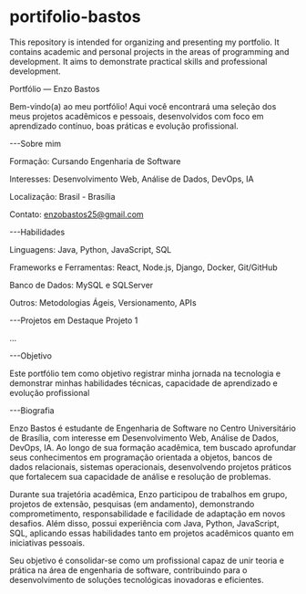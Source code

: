 # portifolio-bastos
This repository is intended for organizing and presenting my portfolio. It contains academic and personal projects in the areas of programming and development. It aims to demonstrate practical skills and professional development.

Portfólio — Enzo Bastos

Bem-vindo(a) ao meu portfólio! Aqui você encontrará uma seleção dos meus projetos acadêmicos e pessoais, desenvolvidos com foco em aprendizado contínuo, boas práticas e evolução profissional.

---Sobre mim

Formação: Cursando Engenharia de Software

Interesses: Desenvolvimento Web, Análise de Dados, DevOps, IA

Localização: Brasil - Brasília

Contato: enzobastos25@gmail.com

---Habilidades

Linguagens: Java, Python, JavaScript, SQL

Frameworks e Ferramentas: React, Node.js, Django, Docker, Git/GitHub

Banco de Dados: MySQL e SQLServer

Outros: Metodologias Ágeis, Versionamento, APIs

---Projetos em Destaque
Projeto 1

...


---Objetivo

Este portfólio tem como objetivo registrar minha jornada na tecnologia e demonstrar minhas habilidades técnicas, capacidade de aprendizado e evolução profissional

---Biografia

Enzo Bastos é estudante de Engenharia de Software no Centro Universitário de Brasília, com interesse em Desenvolvimento Web, Análise de Dados, DevOps, IA. Ao longo de sua formação acadêmica, tem buscado aprofundar seus conhecimentos em programação orientada a objetos, bancos de dados relacionais, sistemas operacionais, desenvolvendo projetos práticos que fortalecem sua capacidade de análise e resolução de problemas.

Durante sua trajetória acadêmica, Enzo participou de trabalhos em grupo, projetos de extensão, pesquisas (em andamento), demonstrando comprometimento, responsabilidade e facilidade de adaptação em novos desafios. Além disso, possui experiência com Java, Python, JavaScript, SQL, aplicando essas habilidades tanto em projetos acadêmicos quanto em iniciativas pessoais.

Seu objetivo é consolidar-se como um profissional capaz de unir teoria e prática na área de engenharia de software, contribuindo para o desenvolvimento de soluções tecnológicas inovadoras e eficientes.
